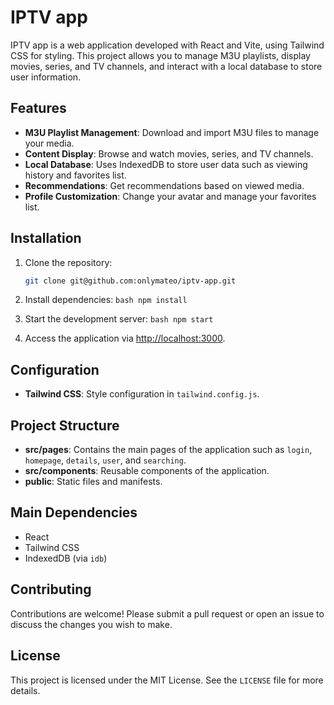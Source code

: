 # IPTV app

IPTV app is a web application developed with React and Vite, using Tailwind CSS for styling. This project allows you to manage M3U playlists, display movies, series, and TV channels, and interact with a local database to store user information.

## Features

- **M3U Playlist Management**: Download and import M3U files to manage your media.
- **Content Display**: Browse and watch movies, series, and TV channels.
- **Local Database**: Uses IndexedDB to store user data such as viewing history and favorites list.
- **Recommendations**: Get recommendations based on viewed media.
- **Profile Customization**: Change your avatar and manage your favorites list.

## Installation

1. Clone the repository:   
   ```bash 
   git clone git@github.com:onlymateo/iptv-app.git
   ```

2. Install dependencies:   ```bash
   npm install   ```

3. Start the development server:   ```bash
   npm start  ```

4. Access the application via [http://localhost:3000](http://localhost:3000).


## Configuration

- **Tailwind CSS**: Style configuration in `tailwind.config.js`.

## Project Structure

- **src/pages**: Contains the main pages of the application such as `login`, `homepage`, `details`, `user`, and `searching`.
- **src/components**: Reusable components of the application.
- **public**: Static files and manifests.

## Main Dependencies

- React
- Tailwind CSS
- IndexedDB (via `idb`)

## Contributing

Contributions are welcome! Please submit a pull request or open an issue to discuss the changes you wish to make.

## License

This project is licensed under the MIT License. See the `LICENSE` file for more details.
